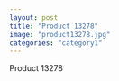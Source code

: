 ```yaml
---
layout: post
title: "Product 13278"
image: "product13278.jpg"
categories: "category1"
---
```

Product 13278

